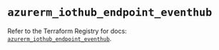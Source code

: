 # `azurerm_iothub_endpoint_eventhub`

Refer to the Terraform Registry for docs: [`azurerm_iothub_endpoint_eventhub`](https://registry.terraform.io/providers/hashicorp/azurerm/3.107.0/docs/resources/iothub_endpoint_eventhub).
